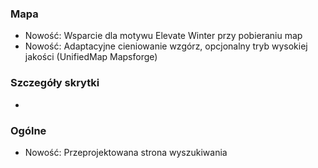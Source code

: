 ### Mapa
- Nowość: Wsparcie dla motywu Elevate Winter przy pobieraniu map
- Nowość: Adaptacyjne cieniowanie wzgórz, opcjonalny tryb wysokiej jakości (UnifiedMap Mapsforge)

### Szczegóły skrytki
-

### Ogólne
- Nowość: Przeprojektowana strona wyszukiwania
